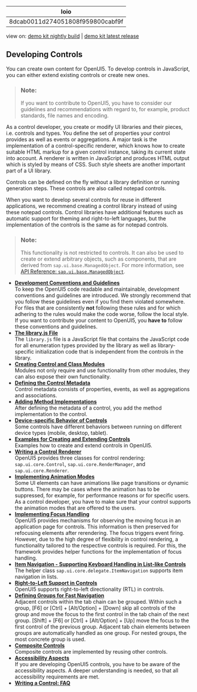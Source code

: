 <!-- loio8dcab0011d274051808f959800cabf9f -->

| loio |
| -----|
| 8dcab0011d274051808f959800cabf9f |

<div id="loio">

view on: [demo kit nightly build](https://sdk.openui5.org/nightly/#/topic/8dcab0011d274051808f959800cabf9f) | [demo kit latest release](https://sdk.openui5.org/topic/8dcab0011d274051808f959800cabf9f)</div>

## Developing Controls

You can create own content for OpenUI5. To develop controls in JavaScript, you can either extend existing controls or create new ones.

> ### Note:  
> If you want to contribute to OpenUI5, you have to consider our guidelines and recommendations with regard to, for example, product standards, file names and encoding.

As a control developer, you create or modify UI libraries and their pieces, i.e. controls and types. You define the set of properties your control provides as well as events or aggregations. A major task is the implementation of a control-specific renderer, which knows how to create suitable HTML markup for a given control instance, taking its current state into account. A renderer is written in JavaScript and produces HTML output which is styled by means of CSS. Such style sheets are another important part of a UI library.

Controls can be defined on the fly without a library definition or running generation steps. These controls are also called notepad controls.

When you want to develop several controls for reuse in different applications, we recommend creating a control library instead of using these notepad controls. Control libraries have additional features such as automatic support for theming and right-to-left languages, but the implementation of the controls is the same as for notepad controls.

> ### Note:  
> This functionality is not restricted to controls. It can also be used to create or extend arbitrary objects, such as components, that are derived from `sap.ui.base.ManagedObject`. For more information, see [API Reference: `sap.ui.base.ManagedObject`](https://sdk.openui5.org/api/sap.ui.base.ManagedObject). 

-   **[Development Conventions and Guidelines](Development_Conventions_and_Guidelines_753b326.md "To keep the OpenUI5 code
		readable and maintainable, development conventions and guidelines are introduced. We
		strongly recommend that you follow these guidelines even if you find them violated
		somewhere. For files that are consistently not following these rules and for which
		adhering to the rules would make the code worse, follow the local style. If you want to
		contribute your content to OpenUI5, you have to follow these conventions and guidelines.")**  
To keep the OpenUI5 code readable and maintainable, development conventions and guidelines are introduced. We strongly recommend that you follow these guidelines even if you find them violated somewhere. For files that are consistently **not** following these rules and for which adhering to the rules would make the code worse, follow the local style. If you want to contribute your content to OpenUI5, you **have to** follow these conventions and guidelines.
-   **[The library.js File](The_library_js_File_bd039ed.md "The library.js file is a JavaScript file that contains the
		JavaScript code for all enumeration types provided by the library as well as
		library-specific initialization code that is independent from the controls in the
		library.")**  
The `library.js` file is a JavaScript file that contains the JavaScript code for all enumeration types provided by the library as well as library-specific initialization code that is independent from the controls in the library.
-   **[Creating Control and Class Modules](Creating_Control_and_Class_Modules_c78c07c.md "Modules not only require and use functionality from other modules, they can also expose their own functionality.")**  
Modules not only require and use functionality from other modules, they can also expose their own functionality.
-   **[Defining the Control Metadata](Defining_the_Control_Metadata_7b52540.md "Control metadata consists of properties, events, as well as aggregations and
		associations.")**  
Control metadata consists of properties, events, as well as aggregations and associations.
-   **[Adding Method Implementations](Adding_Method_Implementations_91f0a8d.md "After defining the metadata of a control, you add the method implementation to the
		control.")**  
After defining the metadata of a control, you add the method implementation to the control.
-   **[Device-specific Behavior of Controls](Device_specific_Behavior_of_Controls_a53ec81.md "Some controls have different behaviors between running on different device types
		(mobile, desktop, tablet). ")**  
Some controls have different behaviors between running on different device types \(mobile, desktop, tablet\).
-   **[Examples for Creating and Extending Controls](Examples_for_Creating_and_Extending_Controls_91f1845.md "Examples how to create and extend controls in OpenUI5.")**  
Examples how to create and extend controls in OpenUI5.
-   **[Writing a Control Renderer](Writing_a_Control_Renderer_91f3939.md "OpenUI5 provides three
		classes for control rendering: sap.ui.core.Control,
			sap.ui.core.RenderManager, and
		sap.ui.core.Renderer.")**  
OpenUI5 provides three classes for control rendering: `sap.ui.core.Control`, `sap.ui.core.RenderManager`, and `sap.ui.core.Renderer`.
-   **[Implementing Animation Modes](Implementing_Animation_Modes_76b7d50.md "Some UI elements can have animations like page transitions or dynamic buttons. There may be cases where the animation has to be suppressed, for example, for performance reasons or for specific users. As a control developer, you have to make sure that your control supports the animation modes that are offered to the users.")**  
Some UI elements can have animations like page transitions or dynamic buttons. There may be cases where the animation has to be suppressed, for example, for performance reasons or for specific users. As a control developer, you have to make sure that your control supports the animation modes that are offered to the users.
-   **[Implementing Focus Handling](Implementing_Focus_Handling_91f19f0.md "OpenUI5 provides
		mechanisms for observing the moving focus in an application page for controls. This
		information is then preserved for refocusing elements after rerendering. The focus triggers
		event firing. However, due to the high degree of flexibility in control rendering, a
		functionality tailored to the respective controls is required. For this, the framework
		provides helper functions for the implementation of focus handling.")**  
OpenUI5 provides mechanisms for observing the moving focus in an application page for controls. This information is then preserved for refocusing elements after rerendering. The focus triggers event firing. However, due to the high degree of flexibility in control rendering, a functionality tailored to the respective controls is required. For this, the framework provides helper functions for the implementation of focus handling.
-   **[Item Navigation - Supporting Keyboard Handling in List-like Controls](Item_Navigation_Supporting_Keyboard_Handling_in_List_like_Controls_91f2032.md "The helper class sap.ui.core.delegate.ItemNavigation supports item
		navigation in lists.")**  
The helper class `sap.ui.core.delegate.ItemNavigation` supports item navigation in lists.
-   **[Right-to-Left Support in Controls](Right_to_Left_Support_in_Controls_91f2c24.md "OpenUI5 supports
		right-to-left directionality (RTL) in controls.")**  
OpenUI5 supports right-to-left directionality \(RTL\) in controls.
-   **[Defining Groups for Fast Navigation](Defining_Groups_for_Fast_Navigation_10b14c7.md "Adjacent controls within the tab chain can be grouped. Within such a group, F6 or 
			Ctrl
			Alt/Option
			Down
		skip all controls of the group and move the focus to the first control in the tab chain of the next group. 
			Shift
			F6
		 or 
			Ctrl
			Alt/Option
			Up
		 move the focus to the first control of the previous group. Adjacent tab chain elements between groups are automatically handled as one
		group. For nested groups, the most concrete group is used.")**  
Adjacent controls within the tab chain can be grouped. Within such a group, [F6\] or [Ctrl\] + [Alt/Option\] + [Down\] skip all controls of the group and move the focus to the first control in the tab chain of the next group. [Shift\] + [F6\]  or [Ctrl\] + [Alt/Option\] + [Up\]  move the focus to the first control of the previous group. Adjacent tab chain elements between groups are automatically handled as one group. For nested groups, the most concrete group is used.
-   **[Composite Controls](Composite_Controls_d6bab27.md "Composite controls are implemented by reusing other controls.")**  
Composite controls are implemented by reusing other controls.
-   **[Accessibility Aspects](Accessibility_Aspects_694b356.md "If you are developing OpenUI5 controls, you have to be aware of the accessibility aspects. A deeper understanding is
		needed, so that all accessibility requirements are met.")**  
If you are developing OpenUI5 controls, you have to be aware of the accessibility aspects. A deeper understanding is needed, so that all accessibility requirements are met.
-   **[Writing a Control: FAQ](Writing_a_Control_FAQ_3f472df.md)**  


